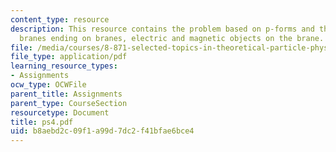 ```yaml
---
content_type: resource
description: This resource contains the problem based on p-forms and their representations,
  branes ending on branes, electric and magnetic objects on the brane.
file: /media/courses/8-871-selected-topics-in-theoretical-particle-physics-branes-and-gauge-theory-dynamics-fall-2004/b8aebd2c09f1a99d7dc2f41bfae6bce4_ps4.pdf
file_type: application/pdf
learning_resource_types:
- Assignments
ocw_type: OCWFile
parent_title: Assignments
parent_type: CourseSection
resourcetype: Document
title: ps4.pdf
uid: b8aebd2c-09f1-a99d-7dc2-f41bfae6bce4
---
```

